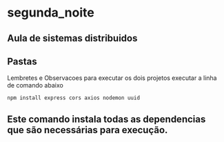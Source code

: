 # segunda_noite
Aula de sistemas distribuidos
-------------------------------------------------------------------------------
Pastas 
-------------------------------------------------------------------------------
  Lembretes e Observacoes 
  para executar os dois projetos executar a linha de comando abaixo 
    
    npm install express cors axios nodemon uuid 

  Este comando instala todas as dependencias que são necessárias para execução.
--------------------------------------------------------------------------------